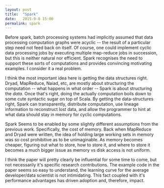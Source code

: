 ```yaml
---
layout: post
title:  "Spark"
date:   2015-9-8 15:00
permalink: spark
---
```

Before spark, batch processing systems had implicitly assumed that data 
processing computation graphs were acyclic -- the result of a particular
step need not feed back on itself.  Of course, one could implement cyclic
data processing jobs by executing multiple map-reduce jobs in succession,
but this is neither natural nor efficient.  Spark recognises the need to
support these sorts of computations and provides convincing motivating
examples.  I consider it a real problem.

I think the most important idea here is getting the data structures right.
Dryad, MapReduce, Naiad, etc, are mostly about structuring the computation --
what happens in what order -- Spark is about structuring the *data*.  Once
that's right, doing the actually computation boils down to some cute syntactic
sugar on top of Scala.  By getting the data-structures right, Spark can
transparently, distribute computation, use lineage information to reconstruct
lost data, and allow the programmer to hint at what data should stay in memory
for cyclic computations.

Spark Seems to be enabled by some slightly different assumptions from the
previous work.  Specifically, the cost of memory.  Back when MapReduce and
Dryad were written, the idea of holding large working sets in memory was so
cost prohibitive as to be unimaginable.  As memory becomes cheaper, figuring
out what to store, how to store it, and where to store it becomes a much bigger
issue as memory vs disk access is not uniform.

I think the paper will pretty clearly be influential for some time to come, but
not necessarily it's specific research contributions.  The example code in the
paper seems so easy to understand, the learning curve for the average
developer/data scientist is not intimidating.  This fact coupled with it's
performance advantages has driven adoption and, therefore, impact.
